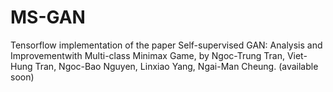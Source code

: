 # MS-GAN

Tensorflow implementation of the paper Self-supervised GAN: Analysis and Improvementwith Multi-class Minimax Game, by Ngoc-Trung Tran, Viet-Hung Tran, Ngoc-Bao Nguyen, Linxiao Yang, Ngai-Man Cheung. (available soon)
